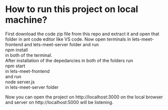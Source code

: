 # How to run this project on local machine?
First download the code zip file from this repo and extract it and open that folder in ant code editor like VS code.
Now open terminals in lets-meet-frontend and lets-meet-server folder and run    
                 npm install    
in both of the terminal.   
After installation of the depedancies in both of the folders run     
                 npm start     
in lets-meet-frontend    
and run    
                 node server.js    
in lets-meet-server folder    
 
Now you can open the project on http://localhost:3000 on the local browser and server on http://localhost:5000 will be listening.
